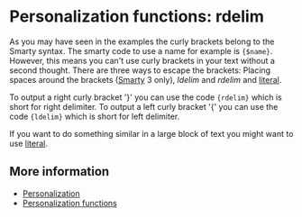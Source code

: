 # Personalization functions: rdelim

As you may have seen in the examples the curly brackets belong to the 
Smarty syntax. The smarty code to use a name for example is `{$name}`. 
However, this means you can't use curly brackets in your text without a second 
thought. There are three ways to escape the brackets: Placing spaces 
around the brackets ([Smarty](./smarty-2-vs-smarty-3) 3 only), *ldelim* and 
*rdelim* and [literal](./personalization-functions-literal).

To output a right curly bracket '}' you can 
use the code `{rdelim}` which is short for right delimiter.
To output a left curly bracket '{' you can use the code `{ldelim}` which 
is short for left delimiter.

If you want to do something similar in a large block of text you might 
want to use [literal](./personalization-functions-literal).

## More information

* [Personalization](./personalization)
* [Personalization functions](./personalization-functions)

